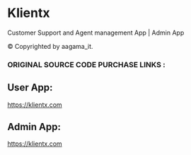 # Klientx

Customer Support and Agent management App | Admin App

© Copyrighted by aagama_it.

### ORIGINAL SOURCE CODE PURCHASE LINKS :

## User App:

https://klientx.com

## Admin App:

https://klientx.com

